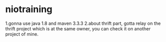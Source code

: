 # niotraining
1.gonna use java 1.8 and maven 3.3.3
2.about thrift part, gotta relay on the thrift project which is at the same owner, you can check it on another project of mine.

